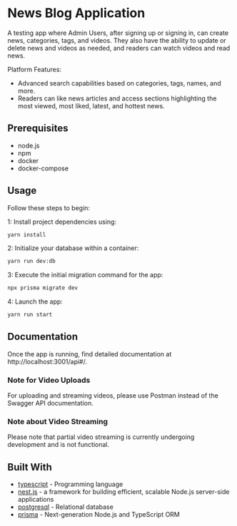 # News Blog Application

A testing app where Admin Users, after signing up or signing in, can create news, categories, tags, and videos.
They also have the ability to update or delete news and videos as needed,
and readers can watch videos and read news.


Platform Features:
* Advanced search capabilities based on categories, tags, names, and more.
* Readers can like news articles and access sections highlighting the most viewed, most liked, latest, and hottest news.

## Prerequisites
* node.js
* npm
* docker
* docker-compose


## Usage

Follow these steps to begin:

1: Install project dependencies using:

```bash
yarn install
```

2: Initialize your database within a container:
```bash
yarn run dev:db
```
3: Execute the initial migration command for the app:
```bash
npx prisma migrate dev
```

4: Launch the app:
```bash
yarn run start
```



## Documentation
Once the app is running, find detailed documentation at http://localhost:3001/api#/.

### Note for Video Uploads
For uploading and streaming videos, please use Postman instead of the Swagger API documentation.

### Note about Video Streaming
Please note that partial video streaming is currently undergoing development and is not functional.


## Built With
* [typescript](https://www.typescriptlang.org/) - Programming language
* [nest.js](https://docs.nestjs.com/) - a framework for building efficient, scalable Node.js server-side applications
* [postgresql](https://www.postgresql.org/) - Relational database
* [prisma](https://www.prisma.io/) -  Next-generation Node.js and TypeScript ORM



